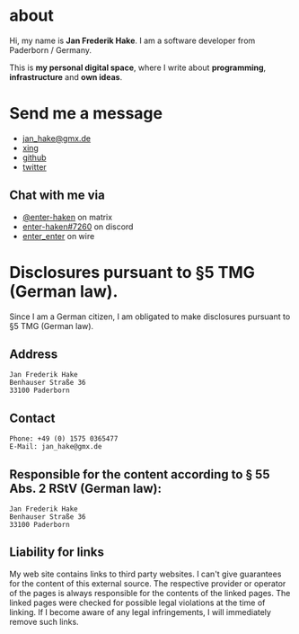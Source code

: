# about

Hi, my name is **Jan Frederik Hake**. I am a software developer from Paderborn / Germany.

This is **my personal digital space**, where I write about **programming**, **infrastructure** and **own ideas**.

# Send me a message

* <jan_hake@gmx.de> 
* [xing](https://www.xing.com/profile/JanFrederik_Hake)
* [github](https://github.com/enter-haken) 
* [twitter](https://www.twitter.com/enter_haken)

## Chat with me via

* [@enter-haken](https://matrix.to/#/@enter-haken:matrix.org) on matrix
* [enter-haken#7260](https://discord.com) on discord
* [enter_enter](https://wire.com) on wire

# Disclosures pursuant to §5 TMG (German law).

Since I am a German citizen, I am obligated to make disclosures pursuant to §5 TMG (German law).

## Address

```nohighlight
Jan Frederik Hake
Benhauser Straße 36
33100 Paderborn
```

## Contact

```nohighlight
Phone: +49 (0) 1575 0365477
E-Mail: jan_hake@gmx.de
```

## Responsible for the content according to § 55 Abs. 2 RStV (German law):

```nohighlight
Jan Frederik Hake
Benhauser Straße 36
33100 Paderborn
```

## Liability for links

My web site contains links to third party websites. I can't give guarantees for the content of this external source. The respective provider or operator of the pages is always responsible for the contents of the linked pages. The linked pages were checked for possible legal violations at the time of linking. If I become aware of any legal infringements, I will immediately remove such links.

